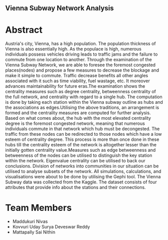 ## Vienna Subway Network Analysis
# Abstract
Austria's city, Vienna, has a high population. The population thickness of Vienna is also essentially high. As the populace is high, numerous individuals possess vehicles driving leads to traffic jams and the failure to commute from one location to another. Through the examination of the Vienna Subway Network, we are able to foresee the foremost congested places(nodes) and propose a few measures to decrease the blockage and make it simple to commute. Traffic decrease benefits all other angles associated with it such as time viability, fuel wastage, etc. It moreover advances maintainability for future eras.The examination shows the centrality measures such as degree centrality, betweenness centrality of the full network, and centrality with regard to a single hub. The computation is done by taking each station within the Vienna subway outline as hubs and the associations as edges.Utilising the above traditions, an arrangement is formed and the centrality measures are computed for further analysis. Based on what comes about, the hub with the most elevated centrality degree is the foremost congested network, meaning that numerous individuals commute in that network which hub must be decongested. The traffic from these nodes can be redirected to those nodes which have a low esteem of centrality degree. This process is more than once done in these hubs till the centrality esteem of the network is altogether lesser than the initially gotten centrality value.Measures such as edge betweenness and betweenness of the nodes can be utilised to distinguish the key station within the network. Eigenvalue centrality can be utilised to back our conclusions. Division of networks into communities in our situation can be utilised to analyse subsets of the network. All simulations, calculations, and visualisations were about to be done by utilising the Gephi tool. The Vienna Subway data was collected from the Kaggle. The dataset consists of four attributes that provide info about the stations and their connections.

# Team Members
* Maddukuri Nivas
* Kovvuri Uday Surya Deveswar Reddy
* Mattapally Sai Nithin
